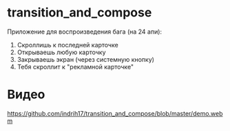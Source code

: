 # transition_and_compose
Приложение для воспроизведения бага (на 24 апи): 
1. Скроллишь к последней карточке
2. Открываешь любую карточку
3. Закрываешь экран (через системную кнопку)
4. Тебя скроллит к "рекламной карточке"

# Видео
https://github.com/indrih17/transition_and_compose/blob/master/demo.webm
